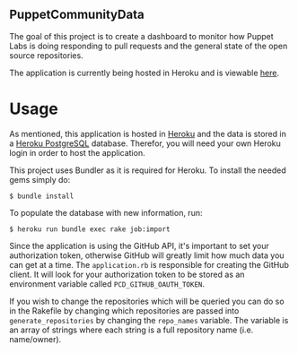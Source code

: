 ## PuppetCommunityData

The goal of this project is to create a dashboard to monitor how Puppet Labs is doing responding to pull requests and the general state of the open source repositories.

The application is currently being hosted in Heroku and is viewable [here](http://pullrequestmetrics.herokuapp.com/).

# Usage

As mentioned, this application is hosted in [Heroku](https://devcenter.heroku.com/articles/ruby) and the data is stored in a [Heroku PostgreSQL](https://postgres.heroku.com/) database. Therefor, you will  need your own Heroku login in order to host the application. 

This project uses Bundler as it is required for Heroku. To install the needed gems simply do:

    $ bundle install

To populate the database with new information, run:

    $ heroku run bundle exec rake job:import

Since the application is using the GitHub API, it's important to set your authorization token, otherwise GitHub will
greatly limit how much data you can get at a time. The `application.rb` is responsible for creating the GitHub client. It will look for your authorization token to be
stored as an environment variable called `PCD_GITHUB_OAUTH_TOKEN`.

If you wish to change the repositories which will be queried you can do so in the Rakefile by changing which repositories are passed into `generate_repositories` by changing the `repo_names` variable. The variable is an array of strings where each string is a full repository name (i.e. name/owner).
